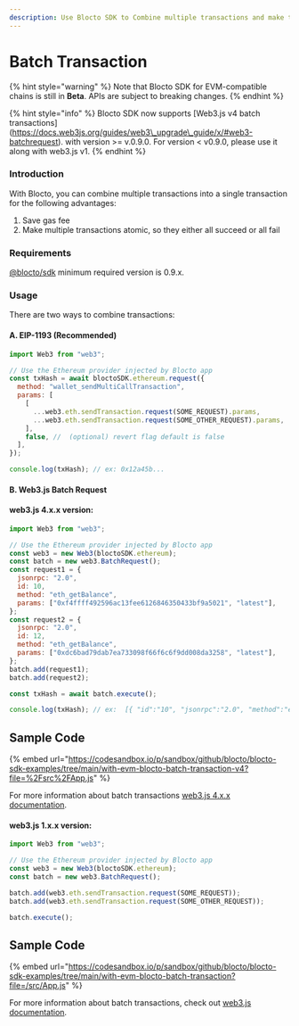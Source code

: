 ```yaml
---
description: Use Blocto SDK to Combine multiple transactions and make them atomic
---
```


# Batch Transaction

{% hint style="warning" %}
Note that Blocto SDK for EVM-compatible chains is still in **Beta**. APIs are subject to breaking changes.
{% endhint %}

{% hint style="info" %}
Blocto SDK now supports \[Web3.js v4 batch transactions]\(https://docs.web3js.org/guides/web3\_upgrade\_guide/x/#web3-batchrequest). with version >= v.0.9.0. For version < v0.9.0, please use it along with web3.js v1.
{% endhint %}

### Introduction

With Blocto, you can combine multiple transactions into a single transaction for the following advantages:

1. Save gas fee
2. Make multiple transactions atomic, so they either all succeed or all fail

### Requirements

[@blocto/sdk](https://www.npmjs.com/package/@blocto/sdk) minimum required version is 0.9.x.

### Usage

There are two ways to combine transactions:

#### A. EIP-1193 (Recommended)

```javascript
import Web3 from "web3";

// Use the Ethereum provider injected by Blocto app
const txHash = await bloctoSDK.ethereum.request({
  method: "wallet_sendMultiCallTransaction",
  params: [
    [
      ...web3.eth.sendTransaction.request(SOME_REQUEST).params,
      ...web3.eth.sendTransaction.request(SOME_OTHER_REQUEST).params,
    ],
    false, //  (optional) revert flag default is false
  ],
});

console.log(txHash); // ex: 0x12a45b...
```

#### B. Web3.js Batch Request

#### web3.js 4.x.x version:

```javascript
import Web3 from "web3";

// Use the Ethereum provider injected by Blocto app
const web3 = new Web3(bloctoSDK.ethereum);
const batch = new web3.BatchRequest();
const request1 = {
  jsonrpc: "2.0",
  id: 10,
  method: "eth_getBalance",
  params: ["0xf4ffff492596ac13fee6126846350433bf9a5021", "latest"],
};
const request2 = {
  jsonrpc: "2.0",
  id: 12,
  method: "eth_getBalance",
  params: ["0xdc6bad79dab7ea733098f66f6c6f9dd008da3258", "latest"],
};
batch.add(request1);
batch.add(request2);

const txHash = await batch.execute();

console.log(txHash); // ex:  [{ "id":"10", "jsonrpc":"2.0", "method":"eth_getBalance", "result":"0x0" }, ...]
```

## Sample Code

{% embed url="https://codesandbox.io/p/sandbox/github/blocto/blocto-sdk-examples/tree/main/with-evm-blocto-batch-transaction-v4?file=%2Fsrc%2FApp.js" %}

For more information about batch transactions [web3.js 4.x.x documentation](https://docs.web3js.org/guides/web3\_upgrade\_guide/x/#web3-batchrequest).

#### web3.js 1.x.x version:

```javascript
import Web3 from "web3";

// Use the Ethereum provider injected by Blocto app
const web3 = new Web3(bloctoSDK.ethereum);
const batch = new web3.BatchRequest();

batch.add(web3.eth.sendTransaction.request(SOME_REQUEST));
batch.add(web3.eth.sendTransaction.request(SOME_OTHER_REQUEST));

batch.execute();
```

## Sample Code

{% embed url="https://codesandbox.io/p/sandbox/github/blocto/blocto-sdk-examples/tree/main/with-evm-blocto-batch-transaction?file=/src/App.js" %}

For more information about batch transactions, check out [web3.js documentation](https://web3js.readthedocs.io/en/v1.2.0/web3-eth.html#batchrequest).

